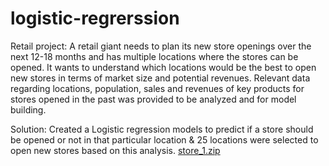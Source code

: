 # logistic-regrerssion
Retail project: A retail giant needs to plan its new store openings over the next 12-18 months and has multiple locations where the stores can be opened. It wants to understand which locations would be the best to open new stores in terms of market size and potential revenues. Relevant data regarding locations, population, sales and revenues of key products for stores opened in the past was provided to be analyzed and for model building.
  
Solution: Created a  Logistic regression models to predict if a store should be opened or not in that particular location & 25 locations were selected to open new stores based on this analysis.
[store_1.zip](https://github.com/Patilswapnil324/logistic-regrerssion/files/8192356/store_1.zip)
